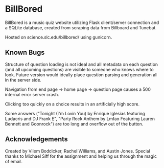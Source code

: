 # BillBored

BillBored is a music quiz website utilizing Flask client/server connection and 
a SQLite database, created from scraping data from Billboard and Tunebat.

Hosted on science.slc.edu/billbored/ using gunicorn.

## Known Bugs

Structure of question loading is not ideal and all metadata on each question
(and all upcoming questions) are visible to someone who knows where to look.
Future version would ideally place question parsing and generation all in 
the server side.
    
Navigation from end page -> home page -> question page causes a 500 internal
error server crash.

Clicking too quickly on a choice results in an artificially high score.

Some answers ("Tonight (I'm Lovin You) by Enrique Iglesias featuring Ludacris
and DJ Frank E", "Party Rock Anthem by Lmfao Featuring Lauren Bennett and 
Goonrock") are too long and overflow out of the button.

## Acknowledgements

Created by Vilem Boddicker, Rachel Williams, and Austin Jones. Special thanks
to Michael Siff for the assignment and helping us through the magic of email. 